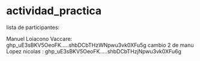 # actividad_practica
lista de participantes:

Manuel Loiacono Vaccare: ghp_uE3sBKV5OeoFK.....shbDCbTHzWNpwu3vk0XFu5g
cambio 2 de manu
Lopez nicolas : ghp_uE3sBKV5OeoFK.....shbDCbTHzjNpwu3vk0XFu6g
